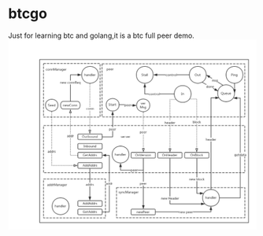 # btcgo
Just for learning btc and golang,it is a btc full peer demo.
![flow chat](https://github.com/georgefff/btcgo/blob/master/img/btcgo.png)
